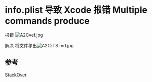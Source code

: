 # info.plist 导致 Xcode 报错 Multiple commands produce 


报错
![A2Cvef.jpg](https://s2.ax1x.com/2019/04/04/A2Cvef.jpg)


解决 将文件移出![A2CzTS.md.jpg](https://s2.ax1x.com/2019/04/04/A2CzTS.md.jpg) 

## 参考

[StackOver](https://stackoverflow.com/questions/50718018/xcode-10-error-multiple-commands-produce)

